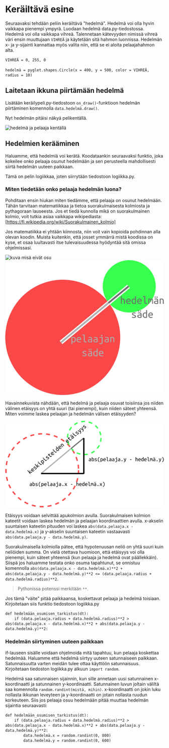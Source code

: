 # Keräiltävä esine

Seuraavaksi tehdään peliin keräiltävä "hedelmä". Hedelmä voi olla hyvin vaikkapa pienempi ympyrä. Luodaan hedelmä data.py-tiedostossa. Hedelmä voi olla vaikkapa vihreä. Talennetaan kätevyyden nimissä vihreä väri ensin muuttujaan `VIHREÄ` ja käytetään sitä hahmon luonnissa. Hedelmän x- ja y-sijainti kannattaa myös valita niin, että se ei aloita pelaajahahmon alta.

```Python3
VIHREÄ = 0, 255, 0

hedelmä = pyglet.shapes.Circle(x = 400, y = 500, color = VIHREÄ, radius = 10)
```

## Laitetaan ikkuna piirtämään hedelmä

Lisätään keräilypeli.py-tiedostoon `on_draw()`-funktioon hedelmän piirtäminen komennolla `data.hedelmä.draw()`.

Nyt hedelmän pitäisi näkyä pelikentällä.

![hedelmä ja pelaaja kentällä](kuvat/hedelmä-ja-pelaaja.png)

## Hedelmien kerääminen

Haluamme, että hedelmiä voi kerätä. Koodataankin seuraavaksi funktio, joka kokeilee onko pelaaja osunut hedelmään ja sen perusteella mahdollisesti siirtä hedelmän uuteen paikkaan.

Tämä on pelin logiikkaa, joten siirrytään tiedostoon logiikka.py.

### Miten tiedetään onko pelaaja hedelmän luona?

Pohditaan ensin hiukan miten tiedämme, että pelaaja on osunut hedelmään. Tähän tarvitaan matematiikkaa ja tietoa suorakulmaisesta kolmiosta ja pythagoraan lauseesta. Jos et tiedä kunnolla mikä on suorakulmainen kolmio, voit tutkia asiaa vaikkapa wikipediasta: [https://fi.wikipedia.org/wiki/Suorakulmainen_kolmio]

Jos matematiikka ei yhtään kiinnosta, niin voit vain kopioida pohdinnan alla olevan koodin. Muista kuitenkin, että josset ymmärrä mistä koodissa on kyse, et osaa luultavasti itse tulevaisuudessa hyödyntää sitä omissa ohjelmissasi.

![kuva misä eivät osu](kuvat/ei-osumaa.png)
![pelaaja ja hedelmä koskevat toisiaan](kuvat/osumasäde.png)

Havainnekuvista nähdään, että hedelmä ja pelaaja osuvat toisiinsa jos niiden välinen etäisyys on yhtä suuri (tai pienempi), kuin niiden säteet yhteensä. Miten voimme laskea pelaajan ja hedelmän välisen etäisyyden?

![kuva, jossa havainnollistetaan kaavaa jolla laskea etäisyys](kuvat/osumasädekaava.png)

Etäisyys voidaan selvittää apukolmion avulla. Suorakulmaisen kolmion kateetit voidaan laskea hedelmän ja pelaajan koordinaattien avulla. x-akselin suuntaisen kateetin pituuden voi laskea `abs(data.pelaaja.x - data.hedelmä.x)` ja y-akselin suuntaisen kateetin vastaavasti `abs(data.pelaaja.y - data.hedelmä.y)`.

Suorakulmaisella kolmiolla pätee, että hypotenuusan neliö on yhtä suuri kuin neliöiden summa. On vielä otettava huomioon, että etäisyys voi olla pienempi, kuin säteet yhteensä (kun pelaaja ja hedelmä ovat päällekkäin). Siispä jos haluamme testata onko osuma tapahtunut, se onnistuu komennolla `abs(data.pelaaja.x - data.hedelmä.x)**2 + abs(data.pelaaja.y - data.hedelmä.y)**2 <= (data.pelaaja.radius + data.hedelmä.radius)**2`.

> Pythonissa potenssi merkitään `**`.

Jos tämä "väite" pitää paikkaansa, koskettavat pelaaja ja hedelmä toisiaan. Kirjoitetaan siis funktio tiedostoon logiikka.py

```Python3
def hedelmään_osumisen_tarkistus(dt):
    if (data.pelaaja.radius + data.hedelmä.radius)**2 > abs(data.pelaaja.x - data.hedelmä.x)**2 + abs(data.pelaaja.y - data.hedelmä.y)**2:
```

### Hedelmän siirtyminen uuteen paikkaan

if-lauseen sisälle voidaan ohjelmoida mitä tapahtuu, kun pelaaja koskettaa hedelmää. Haluamme että hedelmä siirtyy uuteen satunnaiseen paikkaan. Satunnaisuutta varten meidän tulee ottaa käyttöön satunnaisuus. Kirjoitetaan tiedoston logiikka.py alkuun `import random`.

Hedelmä saa satunnaisen sijainnin, kun sille annetaan uusi satunnainen x-koordinaatti ja satunnainen y-koordinaatti. Satunnainen luvun joltain väliltä saa komennolla `random.randint(mistä, mihin)`. x-koordinaatti on jokin luku nollasta ikkunan leveyteen ja y-koordinaatti on jotain nollasta ruudun korkeuteen. Siis jos pelaaja osuu hedelmään pitää muuttaa hedelmän sijaintia seuraavasti:


```Python3
def hedelmään_osumisen_tarkistus(dt):
    if (data.pelaaja.radius + data.hedelmä.radius)**2 > abs(data.pelaaja.x - data.hedelmä.x)**2 + abs(data.pelaaja.y - data.hedelmä.y)**2:
        data.hedelmä.x = random.randint(0, 800)
        data.hedelmä.y = random.randint(0, 600)
```